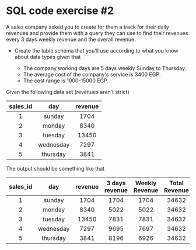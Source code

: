 # SQL code exercise #2

A sales company asked you to create for them a track for their daily revenues
and provide them with a query they can use to find their revenues every 3 days weekly revenue and the overall revenue.

- Create the table schema that you'll use according to what you know about data types given that

  - The company working days are 5 days weekly Sunday to Thursday.
  - The average cost of the company's service is 3400 EGP.
  - The cost range is 1000-15000 EGP.

Given the following data set (revenues aren't strict)

| sales_id |    day    | revenue |
| :------: | :-------: | :-----: |
|    1     |  sunday   |  1704   |
|    2     |  monday   |  8340   |
|    3     |  tuesday  |  13450  |
|    4     | wednesday |  7297   |
|    5     | thursday  |  3841   |

The output should be something like that

| sales_id |    day    | revenue | 3 days revenue | Weekly Revenue | Total Revenue |
| :------: | :-------: | :-----: | :------------: | :------------: | :-----------: |
|    1     |  sunday   |  1704   |      1704      |      1704      |     34632     |
|    2     |  monday   |  8340   |      5022      |      5022      |     34632     |
|    3     |  tuesday  |  13450  |      7831      |      7831      |     34632     |
|    4     | wednesday |  7297   |      9695      |      7697      |     34632     |
|    5     | thursday  |  3841   |      8196      |      6926      |     34632     |
